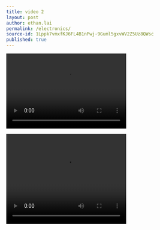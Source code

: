 ```yaml
---
title: video 2
layout: post
author: ethan.lai
permalink: /electronics/
source-id: 1Lppk7vmxfKJ6FL4B1nPwj-9Guml5gxvWV2Z5Uz8QWsc
published: true
---
```


<video src="IMG_0829.webmsd.webm" width="320" height="200" controls preload></video>


<video width="320" height="240" controls>
  <source src="IMG_0829.mp4" type="video/mp4">
  <source src="IMG_0829.ogg" type="video/ogg">
Your browser does not support the video tag.
</video>


